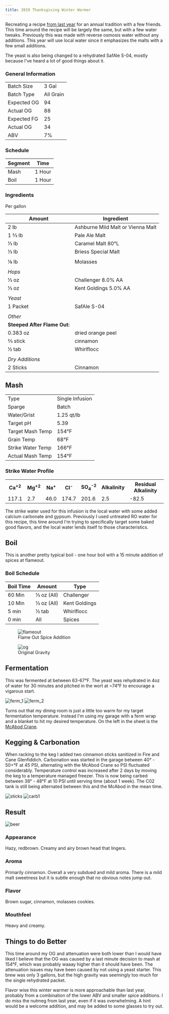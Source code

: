 ```yaml
---
title: 2019 Thanksgiving Winter Warmer
---
```


Recreating a recipe
[from last year](./2019-02-17-thanksgiving-winter-warmer.html) for an annual
tradition with a few friends. This time around the recipe will be largely
the same, but with a few water tweaks. Previously this was made with reverse
osmosis water without any additions. This year will use local water since
it emphasizes the malts with a few small additions.

The yeast is also being changed to a rehydrated SafAle S-04, mostly because
I've heard a lot of good things about it.

### General Information

|             |           |
|-------------|-----------|
| Batch Size  | 3 Gal     |
| Batch Type  | All Grain |
| Expected OG | 94        |
| Actual OG   | 88        |
| Expected FG | 25        |
| Actual OG   | 34        |
| ABV         | 7%        |

### Schedule

| Segment | Time   |
|-|-|
| Mash    | 1 Hour |
| Boil    | 1 Hour |

### Ingredients

Per gallon

| Amount                       | Ingredient                        |
|------------------------------|-----------------------------------|
| 2 lb                         | Ashburne Mild Malt or Vienna Malt |
| 1 &frac23; lb                | Pale Ale Malt                     |
| &frac13; lb                  | Caramel Malt 80&deg;L             |
| &frac13; lb                  | Briess Special Malt               |
|                              |                                   |
| ⅑ lb                         | Molasses                          |
|                              |                                   |
| _Hops_                       |                                   |
| &frac13; oz                  | Challenger 8.0% AA                |
| &frac13; oz                  | Kent Goldings 5.0% AA             |
|                              |                                   |
| _Yeast_                      |                                   |
| 1 Packet                     | SafAle S-04                       |
|                              |                                   |
| _Other_                      |                                   |
| **Steeped After Flame Out:** |                                   |
| 0.383 oz                     | dried orange peel                 |
| &frac23; stick               | cinnamon                          |
| &frac12; tab                 | Whirlflocc                        |
|                              |                                   |
| _Dry Additions_              |                                   |
| 2 Sticks                     | Cinnamon |

## Mash

| | |
|-|-|
| Type | Single Infusion |
| Sparge | Batch |
| Water/Grist | 1.25 qt/lb |
| Target pH | 5.39 |
| Target Mash Temp | 154&deg;F |
| Grain Temp | 68&deg;F 
| Strike Water Temp | 166&deg;F |
| Actual Mash Temp | 154&deg;F |

### Strike Water Profile

<!-- Copied from previously generated html -->
<table id="waterProfile">
<tbody>
<tr>
<th>
Ca<sup>+2</sup>
</th>
<th>
Mg<sup>+2</sup>
</th>
<th>
Na<sup>+</sup>
</th>
<th>
Cl<sup>-</sup>
</th>
<th>
SO<sub>4</sub><sup>-2</sup>
</th>
<th>
Alkalinity
</th>
<th>
Residual Alkalinity
</th>
</tr>
<tr>
<td>
117.1
</td>
<td>
2.7
</td>
<td>
46.0
</td>
<td>
174.7
</td>
<td>
201.6
</td>
<td>
2.5
</td>
<td>
-82.5
</td>
</tr>
</tbody>
</table>

The strike water used for this infusion is the local water with some added
calcium carbonate and gypsum. Previously I used untreated RO water
for this recipe, this time around I'm trying to specifically target some baked
good flavors, and the local water lends itself to those characteristics.

## Boil

This is another pretty typical boil - one hour boil with a 15 minute addition
of spices at flameout.

### Boil Schedule

| Boil Time | Amount            | Type          |
|-----------|-------------------|---------------|
| 60 Min    | &frac13; oz (All) | Challenger    |
| 10 Min    | &frac13; oz (All) | Kent Goldings |
| 5 min     | &frac12; tab      | Whirlflocc    |
| 0 min     | All               | Spices        |

<div class="grid-container">
  <figure>
  <img  alt="flameout" src="/images/posts/brews/2019-10-25-2019-thanksgiving-winter-warmer/flameout.jpg" alt="Flame Out Spice Addition">
  <figcaption>Flame Out Spice Addition</figcaption>
  </figure>
  <figure>
  <img  alt="og" src="/images/posts/brews/2019-10-25-2019-thanksgiving-winter-warmer/og.jpg" alt="Original Gravity Reading">
  <figcaption>Original Gravity</figcaption>
  </figure>
</div>

## Fermentation

This was fermented at between 63-67&deg;F. The yeast was rehydrated in
4oz of water for 30 minutes and pitched in the wort at ~74&deg;F to encourage
a vigarous start. 

<div class="grid-container">
  <img  alt="ferm_1" src="/images/posts/brews/2019-10-25-2019-thanksgiving-winter-warmer/ferm_1.jpg" alt="Carboy 1">
  <img  alt="ferm_2" src="/images/posts/brews/2019-10-25-2019-thanksgiving-winter-warmer/ferm_2.jpg" alt="Carboy 2">
</div>

Turns out that my dining room is just a little too warm for my target
fermentation temperature. Instead I'm using my garage with a ferm wrap and a
blanket to hit my desired temperature. On the left in the sheet is the
[McAbod Crane](./2019-10-25-mcabod-crane.html).

## Kegging & Carbonation

When racking to the keg I added two cinnamon sticks sanitized in Fire and Cane
Glenfiddich. Carbonation was started in the garage between 40&deg; - 50+&deg;F at
45 PSI, alternating with the McAbod Crane so PSI fluctuated considerably.
Temperature control was increased after 2 days by moving the keg to a temperature
managed freezer. This is now being carbed between 38&deg; - 48&deg;F at 10 PSI
until serving time (about 1 week). The C02 tank is still being alternated between
this and the McAbod in the mean time.

<div class="grid-container">
  <img  alt="sticks" src="/images/posts/brews/2019-10-25-2019-thanksgiving-winter-warmer/sticks.jpg" alt="Cinnamon Sticks">
  <img  alt="carb1" src="/images/posts/brews/2019-10-25-2019-thanksgiving-winter-warmer/carb1.jpg" alt="Carbonating in the Freezer">
</div>

## Result

<img  alt="beer" src="/images/posts/brews/2019-10-25-2019-thanksgiving-winter-warmer/beer.jpg" alt="Final Result" class="brew-photo">

### Appearance

Hazy, redbrown. Creamy and airy brown head that lingers.

### Aroma

Primarily cinnamon. Overall a very subdued and mild aroma. There is a mild
malt sweetness but it is subtle enough that no obvious notes jump out.

### Flavor

Brown sugar, cinnamon, molasses cookies.

### Mouthfeel

Heavy and creamy.

## Things to do Better

This time around my OG and attenuation were both lower than I would have liked
I believe that the OG was caused by a last minute decision to mash at
154&deg;F, which was probably waaay higher than it should have been. The
attenuation issues may have been caused by not using a yeast starter. This brew
was only 3 gallons, but the high gravity was seemingly too much for the single
rehydrated packet.

Flavor wise this winter warmer is more approachable than last year, probably from
a combination of the lower ABV and smaller spice additions. I do miss the nutmeg
from last year, even if it was overwhelming. A hint would be a welcome addition,
and may be added to some glasses to try out.
